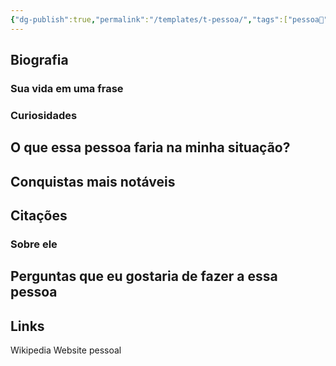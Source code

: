 ```yaml
---
{"dg-publish":true,"permalink":"/templates/t-pessoa/","tags":["pessoa👤"],"updated":"2024-07-06T17:12:07.974-03:00"}
---
```



## Biografia

### Sua vida em uma frase


### Curiosidades

## O que essa pessoa faria na minha situação?


## Conquistas mais notáveis


## Citações

### Sobre ele

## Perguntas que eu gostaria de fazer a essa pessoa


## Links
Wikipedia
Website pessoal